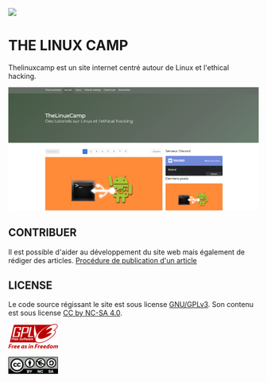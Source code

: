 ![](https://img.shields.io/github/repo-size/thelinuxcamp/thelinuxcamp.github.io)

# THE LINUX CAMP

Thelinuxcamp est un site internet centré autour de Linux et l'ethical hacking.

![](https://github.com/thelinuxcamp/thelinuxcamp.github.io/blob/master/assets/Capture.PNG)  

## CONTRIBUER

Il est possible d'aider au développement du site web mais également de rédiger des articles. [Procédure de publication d'un article](https://github.com/thelinuxcamp/thelinuxcamp.github.io/wiki/Contribuer)

## LICENSE

Le code source régissant le site est sous license [GNU/GPLv3](/LICENSE_2). Son contenu est sous license [CC by NC-SA 4.0](/LICENSE).

![GPLv3](/assets/logo_gplv3.png) 

![cc.by-nc-sa](/assets/by-nc-sa.eu.png)
